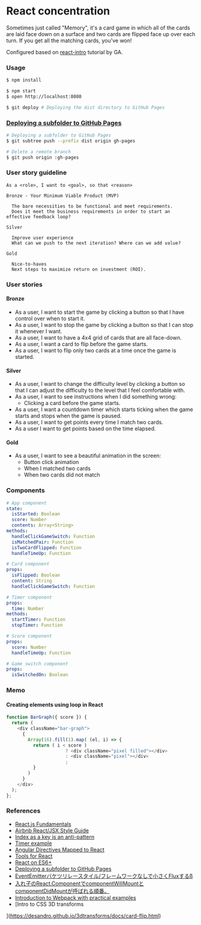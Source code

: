 # React concentration

Sometimes just called "Memory", it's a card game in which all of the cards are laid face down on a surface and two cards are flipped face up over each turn. If you get all the matching cards, you've won!

Configured based on [react-intro](https://github.com/ga-wdi-lessons/react-intro) tutorial by GA.


### Usage

```bash
$ npm install
```

```bash
$ npm start
$ open http://localhost:8080
```

```bash
$ git deploy # Deploying the dist directory to GitHub Pages
```

### [Deploying a subfolder to GitHub Pages](https://gist.github.com/cobyism/4730490)

```bash
# Deploying a subfolder to GitHub Pages
$ git subtree push --prefix dist origin gh-pages
```

```bash
# Delete a remote branch
$ git push origin :gh-pages
```

### User story guideline

```
As a <role>, I want to <goal>, so that <reason>
```

```
Bronze - Your Minimum Viable Product (MVP)

  The bare necessities to be functional and meet requirements.
  Does it meet the business requirements in order to start an effective feedback loop?

Silver

  Improve user experience
  What can we push to the next iteration? Where can we add value?

Gold

  Nice-to-haves
  Next steps to maximize return on investment (ROI).
```

### User stories

#### Bronze

- As a user, I want to start the game by clicking a button so that I have control over when to start it.
- As a user, I want to stop the game by clicking a button so that I can stop it whenever I want.
- As a user, I want to have a 4x4 grid of cards that are all face-down.
- As a user, I want a card to flip before the game starts.
- As a user, I want to flip only two cards at a time once the game is started.

#### Silver

- As a user, I want to change the difficulty level by clicking a button so that I can adjust the difficulty to the level that I feel comfortable with.
- As a user, I want to see instructions when I did something wrong:
  + Clicking a card before the game starts.
- As a user, I want a countdown timer which starts ticking when the game starts and stops when the game is paused.
- As a user, I want to get points every time I match two cards.
- As a user I want to get points based on the time elapsed.

#### Gold

- As a user, I want to see a beautiful animation in the screen:
  + Button click animation
  + When I matched two cards
  + When two cards did not match


### Components

```yaml
# App component
state:
  isStarted: Boolean
  score: Number
  contents: Array<String>
methods:
  handleClickGameSwitch: Function
  isMatchedPair: Function
  isTwoCardFlipped: Function
  handleTimeUp: Function

# Card component
props:
  isFlipped: Boolean
  content: String
  handleClickGameSwitch: Function

# Timer component
props:
  time: Number
methods:
  startTimer: Function
  stopTimer: Function

# Score component
props:
  score: Number
  handleTimeUp: Function

# Game switch component
props:
  isSwitchedOn: Boolean
```

### Memo
#### Creating elements using loop in React

```js
function BarGraph({ score }) {
  return (
    <div className="bar-graph">
      {
        Array(16).fill(1).map( (el, i) => {
          return ( i < score )
                      ? <div className="pixel filled"></div>
                      : <div className="pixel"></div>
                      ;
          }
        )
      }
    </div>
  );
};
```

### References

- [React.js Fundamentals](http://courses.reactjsprogram.com/courses/reactjsfundamentals)
- [Airbnb React/JSX Style Guide](https://github.com/airbnb/javascript/tree/master/react)
- [Index as a key is an anti-pattern](https://medium.com/@robinpokorny/index-as-a-key-is-an-anti-pattern-e0349aece318#.r0mrtt6b4)
- [Timer example](https://facebook.github.io/react/)
- [Angular Directives Mapped to React](https://daveceddia.com/angular-directives-mapped-to-react/)
- [Tools for React](https://github.com/facebook/react/wiki/Complementary-Tools)
- [React on ES6+](https://babeljs.io/blog/2015/06/07/react-on-es6-plus)
- [Deploying a subfolder to GitHub Pages](https://gist.github.com/cobyism/4730490)
- [EventEmitterバケツリレースタイル/フレームワークなしで小さくFluxするß](http://qiita.com/mizchi/items/6a3500e598ec36746509)
- [入れ子のReact.ComponentでcomponentWillMountとcomponentDidMountが呼ばれる順番。](http://qiita.com/mmmpa/items/89a8886a1e9c8df477d7)
- [Introduction to Webpack with practical examples](http://julienrenaux.fr/2015/03/30/introduction-to-webpack-with-practical-examples/)
- [Intro to CSS 3D transforms

](https://desandro.github.io/3dtransforms/docs/card-flip.html)
